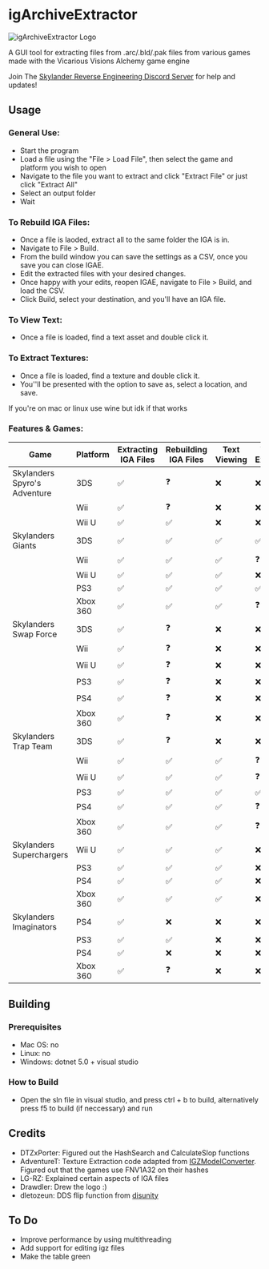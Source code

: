 # igArchiveExtractor

![igArchiveExtractor Logo](https://media.discordapp.net/attachments/852283501738065951/884608132016394240/image0.png?width=300&height=300)

A GUI tool for extracting files from .arc/.bld/.pak files from various games made with the Vicarious Visions Alchemy game engine

Join The [Skylander Reverse Engineering Discord Server](https://discord.gg/evFbgBpmMf) for help and updates!


## Usage

### General Use:

* Start the program
* Load a file using the "File > Load File", then select the game and platform you wish to open
* Navigate to the file you want to extract and click "Extract File" or just click "Extract All"
* Select an output folder
* Wait

### To Rebuild IGA Files:

* Once a file is laoded, extract all to the same folder the IGA is in.
* Navigate to File > Build.
* From the build window you can save the settings as a CSV, once you save you can close IGAE.
* Edit the extracted files with your desired changes.
* Once happy with your edits, reopen IGAE, navigate to File > Build, and load the CSV.
* Click Build, select your destination, and you'll have an IGA file.

### To View Text:

* Once a file is loaded, find a text asset and double click it.

### To Extract Textures:

* Once a file is loaded, find a texture and double click it.
* You''ll be presented with the option to save as, select a location, and save.

If you're on mac or linux use wine but idk if that works

### Features & Games:
| Game | Platform | Extracting IGA Files | Rebuilding IGA Files | Text Viewing | Texture Extraction |
|---|---|---|---|---|---|
| Skylanders Spyro's Adventure | 3DS | ✅ | ❓ | ❌ | ❌ |
| | Wii | ✅ | ❓ | ❌ | ❌ |
| | Wii U | ✅ | ✅ | ❌ | ❌ |
| Skylanders Giants | 3DS | ✅ | ✅ | ✅ | ✅ |
| | Wii | ✅ | ✅ | ✅ | ❓ |
| | Wii U | ✅ | ✅ | ✅ | ❌ |
| | PS3 | ✅ | ✅ | ✅ | ✅ |
| | Xbox 360 | ✅ | ✅ | ✅ | ❓ |
| Skylanders Swap Force | 3DS | ✅ | ❓ | ❌ | ❌ |
| | Wii | ✅ | ❓ | ❌ | ❌ |
| | Wii U | ✅ | ❓ | ❌ | ❌ |
| | PS3 | ✅ | ❓ | ❌ | ❌ |
| | PS4 | ✅ | ❓ | ❌ | ❌ |
| | Xbox 360 | ✅ | ❓ | ❌ | ❌ |
| Skylanders Trap Team | 3DS | ✅ | ❓ | ❌ | ❌ |
| | Wii | ✅ | ✅ | ✅ | ❓ |
| | Wii U | ✅ | ✅ | ✅ | ❓ |
| | PS3 | ✅ | ✅ | ✅ | ✅ |
| | PS4 | ✅ | ✅ | ✅ | ❓ |
| | Xbox 360 | ✅ | ✅ | ✅ | ❓ |
| Skylanders Superchargers | Wii U | ✅ | ✅ | ✅ | ❌ |
| | PS3 | ✅ | ✅ | ✅ | ❌ |
| | PS4 | ✅ | ✅ | ✅ | ❌ |
| | Xbox 360 | ✅ | ✅ | ✅ | ❌ |
| Skylanders Imaginators | PS4 | ✅ | ❌ | ❌ | ❌ |
| | PS3 | ✅ | ✅ | ❌ | ❌ |
| | PS4 | ✅ | ❌ | ❌ | ❌ |
| | Xbox 360 | ✅ | ❓ | ❌ | ❌ |

## Building
### Prerequisites
* Mac OS: no
* Linux: no
* Windows: dotnet 5.0 + visual studio

### How to Build
* Open the sln file in visual studio, and press ctrl + b to build, alternatively press f5 to build (if neccessary) and run

## Credits
* DTZxPorter: Figured out the HashSearch and CalculateSlop functions
* AdventureT: Texture Extraction code adapted from [IGZModelConverter](https://github.com/AdventureT/IgzModelConverter). Figured out that the games use FNV1A32 on their hashes
* LG-RZ: Explained certain aspects of IGA files
* Drawdler: Drew the logo :)
* dletozeun: DDS flip function from [disunity](https://github.com/ata4/disunity/pull/43/files)

## To Do

* Improve performance by using multithreading
* Add support for editing igz files
* Make the table green
